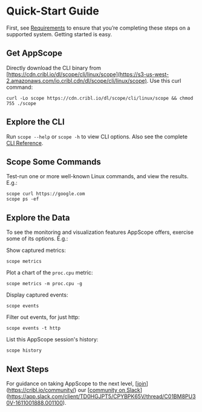 # Quick-Start Guide

First, see <link>[Requirements](#bookmark=id.2gpv5bl9l16m)</link> to ensure that you’re completing these steps on a supported system. Getting started is easy. 

## Get AppScope

Directly download the CLI binary from [https://cdn.cribl.io/dl/scope/cli/linux/scope](https://s3-us-west-2.amazonaws.com/io.cribl.cdn/dl/scope/cli/linux/scope). Use this curl command: 

```
curl -Lo scope https://cdn.cribl.io/dl/scope/cli/linux/scope && chmod 755 ./scope
```

## Explore the CLI

Run `scope --help` or `scope -h` to view CLI options. Also see the complete <link>[CLI Reference](#bookmark=id.q6rt37xg7u0g)</link>.

## Scope Some Commands

Test-run one or more well-known Linux commands, and view the results. E.g.: 

```
scope curl https://google.com
scope ps -ef
```

## Explore the Data 

To see the monitoring and visualization features AppScope offers, exercise some of its options. E.g.:

Show captured metrics:

`scope metrics`

Plot a chart of the `proc.cpu` metric:

`scope metrics -m proc.cpu -g`

Display captured events:

`scope events` 

Filter out events, for just http:

`scope events -t http`

List this AppScope session's history: 

`scope history`

## Next Steps

For guidance on taking AppScope to the next level, [j[oin](https://cribl.io/community/)](https://cribl.io/community/) our [[community on Slack](https://app.slack.com/client/TD0HGJPT5/CPYBPK65V/thread/C01BM8PU30V-1611001888.001100)](https://app.slack.com/client/TD0HGJPT5/CPYBPK65V/thread/C01BM8PU30V-1611001888.001100).